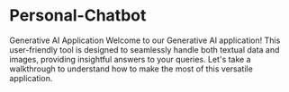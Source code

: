 # Personal-Chatbot
Generative AI Application  Welcome to our Generative AI application! This user-friendly tool is designed to seamlessly handle both textual data and images, providing insightful answers to your queries. Let's take a walkthrough to understand how to make the most of this versatile application.
